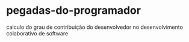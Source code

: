# pegadas-do-programador
calculo do grau de contribuição do desenvolvedor no desenvolvimento colaborativo de software
